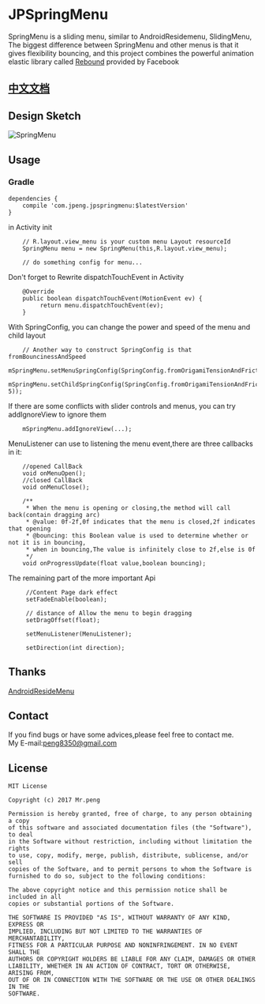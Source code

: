 # JPSpringMenu
SpringMenu is a sliding menu, similar to AndroidResidemenu, SlidingMenu,
The biggest difference between SpringMenu and other menus is that it gives flexibility bouncing, 
and this project combines the powerful animation elastic library called 
[Rebound](https://github.com/facebook/rebound) provided by Facebook<Br>
## [中文文档](https://github.com/peng8350/JPSpringMenu/blob/master/README_CH.md)

## Design Sketch
![SpringMenu](https://github.com/peng8350/JPSpringMenu/blob/master/art/main.gif)
<br>
## Usage
### Gradle 
```
dependencies {
    compile 'com.jpeng.jpspringmenu:$latestVersion'
}
```
in Activity init
```
    // R.layout.view_menu is your custom menu Layout resourceId
    SpringMenu menu = new SpringMenu(this,R.layout.view_menu);
    
    // do something config for menu...
```
Don't forget to Rewrite dispatchTouchEvent in Activity
```
    @Override
    public boolean dispatchTouchEvent(MotionEvent ev) {
         return menu.dispatchTouchEvent(ev);
    }
```
With SpringConfig, you can change the power and speed of the menu and child layout
```
    // Another way to construct SpringConfig is that fromBouncinessAndSpeed
    mSpringMenu.setMenuSpringConfig(SpringConfig.fromOrigamiTensionAndFriction(20,3));
    mSpringMenu.setChildSpringConfig(SpringConfig.fromOrigamiTensionAndFriction(20, 5));
```
If there are some conflicts with slider controls and menus, you can try 
addIgnoreView to ignore them
```
    mSpringMenu.addIgnoreView(...);
```
MenuListener can use to listening the menu event,there are three callbacks in it:
```
    //opened CallBack
    void onMenuOpen();
    //closed CallBack
    void onMenuClose();
    
    /**
     * When the menu is opening or closing,the method will call back(contain dragging arc)
     * @value: 0f-2f,0f indicates that the menu is closed,2f indicates that opening
     * @bouncing: this Boolean value is used to determine whether or not it is in bouncing,
     * when in bouncing,The value is infinitely close to 2f,else is 0f
     */
    void onProgressUpdate(float value,boolean bouncing);

```
The remaining part of the more important Api
```
     //Content Page dark effect
     setFadeEnable(boolean);
     
     // distance of Allow the menu to begin dragging
     setDragOffset(float);
     
     setMenuListener(MenuListener);
     
     setDirection(int direction);
```


## Thanks
[AndroidResideMenu](https://github.com/SpecialCyCi/AndroidResideMenu)

## Contact
If you find bugs or have some advices,please feel free to contact me.<br>
My E-mail:peng8350@gmail.com

## License
```
MIT License

Copyright (c) 2017 Mr.peng

Permission is hereby granted, free of charge, to any person obtaining a copy
of this software and associated documentation files (the "Software"), to deal
in the Software without restriction, including without limitation the rights
to use, copy, modify, merge, publish, distribute, sublicense, and/or sell
copies of the Software, and to permit persons to whom the Software is
furnished to do so, subject to the following conditions:

The above copyright notice and this permission notice shall be included in all
copies or substantial portions of the Software.

THE SOFTWARE IS PROVIDED "AS IS", WITHOUT WARRANTY OF ANY KIND, EXPRESS OR
IMPLIED, INCLUDING BUT NOT LIMITED TO THE WARRANTIES OF MERCHANTABILITY,
FITNESS FOR A PARTICULAR PURPOSE AND NONINFRINGEMENT. IN NO EVENT SHALL THE
AUTHORS OR COPYRIGHT HOLDERS BE LIABLE FOR ANY CLAIM, DAMAGES OR OTHER
LIABILITY, WHETHER IN AN ACTION OF CONTRACT, TORT OR OTHERWISE, ARISING FROM,
OUT OF OR IN CONNECTION WITH THE SOFTWARE OR THE USE OR OTHER DEALINGS IN THE
SOFTWARE.
```